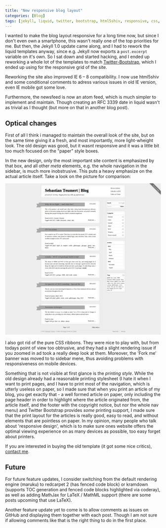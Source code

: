 ```yaml
---
title: "New responsive blog layout"
categories: [Blog]
tags: [jekyll, liquid, twitter, bootstrap, html5shiv, responsive, css, blog]
---
```

I wanted to make the blog layout responsive for a long time now, but since I don't even own a smartphone,
this wasn't really one of the top priorities for me. But then, the Jekyll 1.0 update came along, and I had
to rework the liquid templates anyway, since e.g. Jekyll now exports a `post.excerpt` variable on it's own.
So I sat down and started hacking, and I ended up reworking a whole lot of the templates to match
[Twitter-Bootstrap](http://twitter.github.io/bootstrap/), which I ended up using for the responsive grid
of the site.

Reworking the site also improved IE 6 &ndash; 8 compatibility. I now use html5shiv and some conditional
comments to adress various issues in old IE version, even IE mobile got some love.

Furthermore, the newsfeed is now an atom feed, which is much simpler to implement and maintain. Though
creating an RFC 3339 date in liquid wasn't as trivial as I thought (but more on that in another blog post).

Optical changes
---------------

First of all I think i managed to maintain the overall look of the site, but on the same time
giving it a fresh, and most importantly, more light-wheight look. The old design was good, but
it wasnt responsive and it was a little bit too much focused on the "paper" style boxes.

In the new design, only the most important site content is emphasized by that box, and all other
*meta* elements, e.g. the whole navigation in the sidebar, is much more inobstrusive. This puts
a heavy emphasize on the actual article itself. Take a look on the picture for comparison:

![Old blog layout](/assets/images/Home%20_%20Sebastian_Teumert_%20Blog.png "Old blog layout")

I also got rid of the pure CSS ribbons. They were nice to play with, but from todays point
of view too obtrusive, and they had a slight rendering issue if you zoomed in ad took a really deep 
look at them. Moreover, the 'Fork me' banner was moved to to sidebar mene, thus avoiding problems 
with responsiveness on mobile devices.

Something that is not visible at first glance is the *printing style*. While the old design already 
had a reasonable printing stylesheet (I hate it when I want to print pages, and I have to print most
of the navigation, which is utterly useless on paper, so I made sure that when you print an
article of my blog, you get exactly that - a well formed article on paper, only including the page
header in order to highlight where the article originated from, the article itself, and the footer
with the copyright notice, but nor the whole nav menu) and Twitter Bootstrap provides *some*
printing support, I made sure that the print layout for the articles is really good, easy to read, 
and without elements that are pointless on paper. In my opinion, many people who talk about
'responsive design', which is to make sure ones website offers the optimal viewing experience
on as many devices as possible, too easy forget about printers.

If you are interested in buying the old template (it got some nice critics), [contact me](about.html).

Future
------
For future feature updates, I consider switching from the default rendering engine (maruku)
to redcarpet 2 (has fenced code block) or kramdown (supports TOC generation and fenced code blocks
highlighted via coderay), as well as adding MathJax for LaTeX / MathML support (there are some
posts upcoming that use LaTeX).

Another feature update yet to come is to allow comments as issues on GitHub and displaying them
together with each post. Though I am not sure if allowing comments like that is the right thing to
do in the first place.


